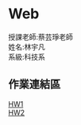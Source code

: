 # Web
授課老師:蔡芸琤老師  
姓名:林宇凡  
系級:科技系  

## 作業連結區
[HW1](https://flin1206.github.io/Web/)  
[HW2](https://youtu.be/eMuT6p5D7IU)   
